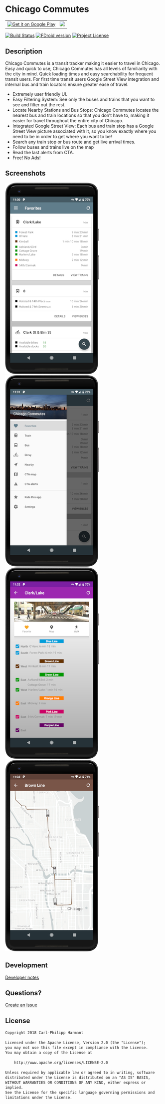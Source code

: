 # Chicago Commutes
<table border="0">
    <tr>
        <td>
            <a href="https://play.google.com/store/apps/details?id=fr.cph.chicago"/>
                <img alt="Get it on Google Play" src="https://play.google.com/intl/en_us/badges/images/apps/en-play-badge-border.png" width="200"/>
            </a>
        </td>
        <td>
            <a href="https://f-droid.org/en/packages/fr.cph.chicago.foss"/>
                <img src="https://f-droid.org/badge/get-it-on.png" width="200">
            </a>
        </td>
    </tr>
</table>

[![Build Status](https://travis-ci.org/carlphilipp/chicago-commutes.svg?branch=master)](https://travis-ci.org/carlphilipp/chicago-commutes)
[![FDroid version](https://img.shields.io/f-droid/v/fr.cph.chicago.foss.svg)](https://f-droid.org/en/packages/fr.cph.chicago.foss)
[![Project License](https://img.shields.io/badge/license-Apache--2.0-blue.svg)](LICENSE)

## Description

Chicago Commutes is a transit tracker making it easier to travel in Chicago. Easy and quick to use, Chicago Commutes has all levels of familiarity with the city in mind. Quick loading times and easy searchability for frequent transit users. For first time transit users Google Street View integration and internal bus and train locators ensure greater ease of travel.
* Extremely user friendly UI.
* Easy Filtering System: See only the buses and trains that you want to see and filter out the rest.
* Locate Nearby Stations and Bus Stops: Chicago Commutes locates the nearest bus and train locations so that you don’t have to, making it easier for travel throughout the entire city of Chicago.
* Integrated Google Street View: Each bus and train stop has a Google Street View picture associated with it, so you know exactly where you need to be in order to get where you want to be!
* Search any train stop or bus route and get live arrival times.
* Follow buses and trains live on the map
* Read the last alerts from CTA.
* Free! No Ads!

## Screenshots
![](metadata/en-US/phoneScreenshots/1.png)
![](metadata/en-US/phoneScreenshots/2.png)
![](metadata/en-US/phoneScreenshots/3.png)
![](metadata/en-US/phoneScreenshots/4.png)

## Development

[Developer notes](DEV.md)

## Questions?
[Create an issue](https://github.com/carlphilipp/chicago-commutes/issues/new)

## License
```
Copyright 2018 Carl-Philipp Harmant

Licensed under the Apache License, Version 2.0 (the "License");
you may not use this file except in compliance with the License.
You may obtain a copy of the License at

    http://www.apache.org/licenses/LICENSE-2.0

Unless required by applicable law or agreed to in writing, software
distributed under the License is distributed on an "AS IS" BASIS,
WITHOUT WARRANTIES OR CONDITIONS OF ANY KIND, either express or implied.
See the License for the specific language governing permissions and
limitations under the License.
```
